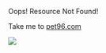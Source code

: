Oops! Resource Not Found!

Take me to [pet96.com](https://www.pet96.com)

[<img src="https://www.pet96.com/wp-content/uploads/2018/02/pet96-main-logo.png"/>](https://www.pet96.com)
